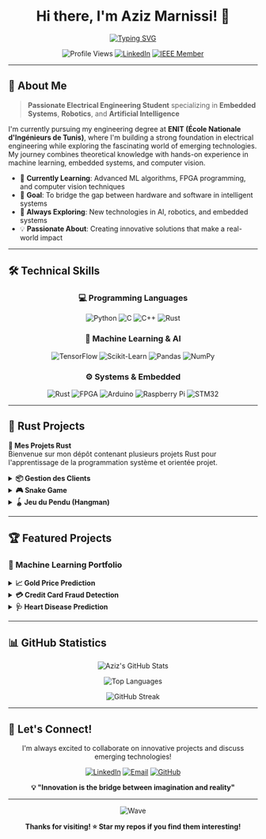 <div align="center">
  <h1>Hi there, I'm Aziz Marnissi! 👋</h1>

  [![Typing SVG](https://readme-typing-svg.herokuapp.com?font=Fira+Code&pause=1000&color=2E8B57&center=true&vCenter=true&width=600&lines=Aspiring+Electrical+Engineer+%7C+ENIT;Embedded+Systems+%26+Robotics+Enthusiast;Machine+Learning+%7C+AI+%7C+Deep+Learning;Python+%7C+C%2FC%2B%2B+%7C+Rust+%7C+FPGA;Computer+Vision+%26+Data+Science)](https://git.io/typing-svg)

  ![Profile Views](https://komarev.com/ghpvc/?username=azizmarnissi&color=brightgreen&style=flat-square)
  [![LinkedIn](https://img.shields.io/badge/-LinkedIn-0077B5?style=flat-square&logo=linkedin&logoColor=white)](https://www.linkedin.com/in/aziz-marnissi)
  [![IEEE Member](https://img.shields.io/badge/IEEE-Member-00629B?style=flat-square&logo=ieee&logoColor=white)](https://www.ieee.org/)
</div>

---

## 🚀 About Me

> **Passionate Electrical Engineering Student** specializing in **Embedded Systems**, **Robotics**, and **Artificial Intelligence**

I'm currently pursuing my engineering degree at **ENIT (École Nationale d'Ingénieurs de Tunis)**, where I'm building a strong foundation in electrical engineering while exploring the fascinating world of emerging technologies. My journey combines theoretical knowledge with hands-on experience in machine learning, embedded systems, and computer vision.

- 🔬 **Currently Learning**: Advanced ML algorithms, FPGA programming, and computer vision techniques
- 🎯 **Goal**: To bridge the gap between hardware and software in intelligent systems
- 🌱 **Always Exploring**: New technologies in AI, robotics, and embedded systems
- 💡 **Passionate About**: Creating innovative solutions that make a real-world impact

---

## 🛠️ Technical Skills

<div align="center">

### 💻 Programming Languages

![Python](https://img.shields.io/badge/Python-3776AB?style=for-the-badge&logo=python&logoColor=white)
![C](https://img.shields.io/badge/C-00599C?style=for-the-badge&logo=c&logoColor=white)
![C++](https://img.shields.io/badge/C++-00599C?style=for-the-badge&logo=cplusplus&logoColor=white)
![Rust](https://img.shields.io/badge/Rust-000000?style=for-the-badge&logo=rust&logoColor=white)

### 🤖 Machine Learning & AI

![TensorFlow](https://img.shields.io/badge/TensorFlow-FF6F00?style=for-the-badge&logo=tensorflow&logoColor=white)
![Scikit-Learn](https://img.shields.io/badge/scikit--learn-F7931E?style=for-the-badge&logo=scikit-learn&logoColor=white)
![Pandas](https://img.shields.io/badge/pandas-150458?style=for-the-badge&logo=pandas&logoColor=white)
![NumPy](https://img.shields.io/badge/numpy-013243?style=for-the-badge&logo=numpy&logoColor=white)

### ⚙️ Systems & Embedded

![Rust](https://img.shields.io/badge/Rust-000000?style=for-the-badge&logo=rust&logoColor=white)
![FPGA](https://img.shields.io/badge/FPGA-FF6C37?style=for-the-badge&logo=xilinx&logoColor=white)
![Arduino](https://img.shields.io/badge/Arduino-00979D?style=for-the-badge&logo=arduino&logoColor=white)
![Raspberry Pi](https://img.shields.io/badge/Raspberry%20Pi-A22846?style=for-the-badge&logo=raspberry-pi&logoColor=white)
![STM32](https://img.shields.io/badge/STM32-03234B?style=for-the-badge&logo=STMicroelectronics&logoColor=white)

</div>

---

## 🦀 Rust Projects

**🚀 Mes Projets Rust**  
Bienvenue sur mon dépôt contenant plusieurs projets Rust pour l'apprentissage de la programmation système et orientée projet.

<details>
<summary><strong>📦 Gestion des Clients</strong></summary>

**Description**: Un système CRUD pour gérer les employés et leurs enfants  
**Technologies**:  
- Utilisation avancée des structs et Vec  
- Lecture/écriture de fichiers  
- Architecture modulaire en Rust  
</details>

<details>
<summary><strong>🎮 Snake Game</strong></summary>

**Description**: Jeu Snake en 2D avec piston_window  
**Technologies**:  
- Bibliothèque graphique piston_window  
- Gestion des entrées utilisateur  
- Logique de jeu en Rust pur  
</details>

<details>
<summary><strong>🪀 Jeu du Pendu (Hangman)</strong></summary>

**Description**: Jeu de devinette de mots en CLI  
**Technologies**:  
- Gestion des chaînes de caractères  
- Boucles et conditions complexes  
- Interface console interactive  
</details>

---

## 🏆 Featured Projects

### 🥇 Machine Learning Portfolio

<details>
<summary><strong>📈 Gold Price Prediction</strong></summary>
ML model predicting Gold ETF prices with Random Forest Regressor (Python, Pandas, Scikit-learn)
</details>

<details>
<summary><strong>💳 Credit Card Fraud Detection</strong></summary>
Imbalanced classification problem solved with Logistic Regression (Python, Seaborn, Matplotlib)
</details>

<details>
<summary><strong>🩺 Heart Disease Prediction</strong></summary>
Healthcare ML model with clinical data preprocessing (Scikit-learn, Pandas)
</details>

---

## 📊 GitHub Statistics

<div align="center">

![Aziz's GitHub Stats](https://github-readme-stats.vercel.app/api?username=azizmarnissi&show_icons=true&theme=radical&count_private=true)

![Top Languages](https://github-readme-stats.vercel.app/api/top-langs/?username=azizmarnissi&layout=compact&theme=radical&hide=html,css)

![GitHub Streak](https://github-readme-streak-stats.herokuapp.com/?user=azizmarnissi&theme=radical)

</div>

---

## 🤝 Let's Connect!

<div align="center">

I'm always excited to collaborate on innovative projects and discuss emerging technologies!

[![LinkedIn](https://img.shields.io/badge/LinkedIn-0077B5?style=for-the-badge&logo=linkedin&logoColor=white)](https://www.linkedin.com/in/aziz-marnissi)
[![Email](https://img.shields.io/badge/Email-D14836?style=for-the-badge&logo=gmail&logoColor=white)](mailto:aziz.marnissi@example.com)
[![GitHub](https://img.shields.io/badge/GitHub-100000?style=for-the-badge&logo=github&logoColor=white)](https://github.com/azizmarnissi)

**💡 "Innovation is the bridge between imagination and reality"**

</div>

---

<div align="center">

![Wave](https://raw.githubusercontent.com/mayhemantt/mayhemantt/Update/svg/Bottom.svg)

**Thanks for visiting! ⭐ Star my repos if you find them interesting!**

</div>
